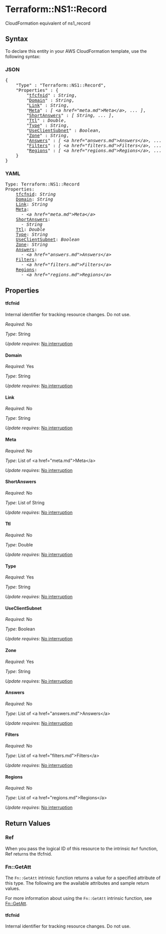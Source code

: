 # Terraform::NS1::Record

CloudFormation equivalent of ns1_record

## Syntax

To declare this entity in your AWS CloudFormation template, use the following syntax:

### JSON

<pre>
{
    "Type" : "Terraform::NS1::Record",
    "Properties" : {
        "<a href="#tfcfnid" title="tfcfnid">tfcfnid</a>" : <i>String</i>,
        "<a href="#domain" title="Domain">Domain</a>" : <i>String</i>,
        "<a href="#link" title="Link">Link</a>" : <i>String</i>,
        "<a href="#meta" title="Meta">Meta</a>" : <i>[ &lt;a href=&#34;meta.md&#34;&gt;Meta&lt;/a&gt;, ... ]</i>,
        "<a href="#shortanswers" title="ShortAnswers">ShortAnswers</a>" : <i>[ String, ... ]</i>,
        "<a href="#ttl" title="Ttl">Ttl</a>" : <i>Double</i>,
        "<a href="#type" title="Type">Type</a>" : <i>String</i>,
        "<a href="#useclientsubnet" title="UseClientSubnet">UseClientSubnet</a>" : <i>Boolean</i>,
        "<a href="#zone" title="Zone">Zone</a>" : <i>String</i>,
        "<a href="#answers" title="Answers">Answers</a>" : <i>[ &lt;a href=&#34;answers.md&#34;&gt;Answers&lt;/a&gt;, ... ]</i>,
        "<a href="#filters" title="Filters">Filters</a>" : <i>[ &lt;a href=&#34;filters.md&#34;&gt;Filters&lt;/a&gt;, ... ]</i>,
        "<a href="#regions" title="Regions">Regions</a>" : <i>[ &lt;a href=&#34;regions.md&#34;&gt;Regions&lt;/a&gt;, ... ]</i>
    }
}
</pre>

### YAML

<pre>
Type: Terraform::NS1::Record
Properties:
    <a href="#tfcfnid" title="tfcfnid">tfcfnid</a>: <i>String</i>
    <a href="#domain" title="Domain">Domain</a>: <i>String</i>
    <a href="#link" title="Link">Link</a>: <i>String</i>
    <a href="#meta" title="Meta">Meta</a>: <i>
      - &lt;a href=&#34;meta.md&#34;&gt;Meta&lt;/a&gt;</i>
    <a href="#shortanswers" title="ShortAnswers">ShortAnswers</a>: <i>
      - String</i>
    <a href="#ttl" title="Ttl">Ttl</a>: <i>Double</i>
    <a href="#type" title="Type">Type</a>: <i>String</i>
    <a href="#useclientsubnet" title="UseClientSubnet">UseClientSubnet</a>: <i>Boolean</i>
    <a href="#zone" title="Zone">Zone</a>: <i>String</i>
    <a href="#answers" title="Answers">Answers</a>: <i>
      - &lt;a href=&#34;answers.md&#34;&gt;Answers&lt;/a&gt;</i>
    <a href="#filters" title="Filters">Filters</a>: <i>
      - &lt;a href=&#34;filters.md&#34;&gt;Filters&lt;/a&gt;</i>
    <a href="#regions" title="Regions">Regions</a>: <i>
      - &lt;a href=&#34;regions.md&#34;&gt;Regions&lt;/a&gt;</i>
</pre>

## Properties

#### tfcfnid

Internal identifier for tracking resource changes. Do not use.

_Required_: No

_Type_: String

_Update requires_: [No interruption](https://docs.aws.amazon.com/AWSCloudFormation/latest/UserGuide/using-cfn-updating-stacks-update-behaviors.html#update-no-interrupt)

#### Domain

_Required_: Yes

_Type_: String

_Update requires_: [No interruption](https://docs.aws.amazon.com/AWSCloudFormation/latest/UserGuide/using-cfn-updating-stacks-update-behaviors.html#update-no-interrupt)

#### Link

_Required_: No

_Type_: String

_Update requires_: [No interruption](https://docs.aws.amazon.com/AWSCloudFormation/latest/UserGuide/using-cfn-updating-stacks-update-behaviors.html#update-no-interrupt)

#### Meta

_Required_: No

_Type_: List of &lt;a href=&#34;meta.md&#34;&gt;Meta&lt;/a&gt;

_Update requires_: [No interruption](https://docs.aws.amazon.com/AWSCloudFormation/latest/UserGuide/using-cfn-updating-stacks-update-behaviors.html#update-no-interrupt)

#### ShortAnswers

_Required_: No

_Type_: List of String

_Update requires_: [No interruption](https://docs.aws.amazon.com/AWSCloudFormation/latest/UserGuide/using-cfn-updating-stacks-update-behaviors.html#update-no-interrupt)

#### Ttl

_Required_: No

_Type_: Double

_Update requires_: [No interruption](https://docs.aws.amazon.com/AWSCloudFormation/latest/UserGuide/using-cfn-updating-stacks-update-behaviors.html#update-no-interrupt)

#### Type

_Required_: Yes

_Type_: String

_Update requires_: [No interruption](https://docs.aws.amazon.com/AWSCloudFormation/latest/UserGuide/using-cfn-updating-stacks-update-behaviors.html#update-no-interrupt)

#### UseClientSubnet

_Required_: No

_Type_: Boolean

_Update requires_: [No interruption](https://docs.aws.amazon.com/AWSCloudFormation/latest/UserGuide/using-cfn-updating-stacks-update-behaviors.html#update-no-interrupt)

#### Zone

_Required_: Yes

_Type_: String

_Update requires_: [No interruption](https://docs.aws.amazon.com/AWSCloudFormation/latest/UserGuide/using-cfn-updating-stacks-update-behaviors.html#update-no-interrupt)

#### Answers

_Required_: No

_Type_: List of &lt;a href=&#34;answers.md&#34;&gt;Answers&lt;/a&gt;

_Update requires_: [No interruption](https://docs.aws.amazon.com/AWSCloudFormation/latest/UserGuide/using-cfn-updating-stacks-update-behaviors.html#update-no-interrupt)

#### Filters

_Required_: No

_Type_: List of &lt;a href=&#34;filters.md&#34;&gt;Filters&lt;/a&gt;

_Update requires_: [No interruption](https://docs.aws.amazon.com/AWSCloudFormation/latest/UserGuide/using-cfn-updating-stacks-update-behaviors.html#update-no-interrupt)

#### Regions

_Required_: No

_Type_: List of &lt;a href=&#34;regions.md&#34;&gt;Regions&lt;/a&gt;

_Update requires_: [No interruption](https://docs.aws.amazon.com/AWSCloudFormation/latest/UserGuide/using-cfn-updating-stacks-update-behaviors.html#update-no-interrupt)

## Return Values

### Ref

When you pass the logical ID of this resource to the intrinsic `Ref` function, Ref returns the tfcfnid.

### Fn::GetAtt

The `Fn::GetAtt` intrinsic function returns a value for a specified attribute of this type. The following are the available attributes and sample return values.

For more information about using the `Fn::GetAtt` intrinsic function, see [Fn::GetAtt](https://docs.aws.amazon.com/AWSCloudFormation/latest/UserGuide/intrinsic-function-reference-getatt.html).

#### tfcfnid

Internal identifier for tracking resource changes. Do not use.

